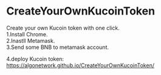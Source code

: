 # CreateYourOwnKucoinToken
Create your own Kucoin token with one click.
<br>
1.Install Chrome.<br>
2.Inastll Metamask.<br>
3.Send some BNB to metamask account.<br>

4.deploy Kucoin token:
https://algonetwork.github.io/CreateYourOwnKucoinToken/
